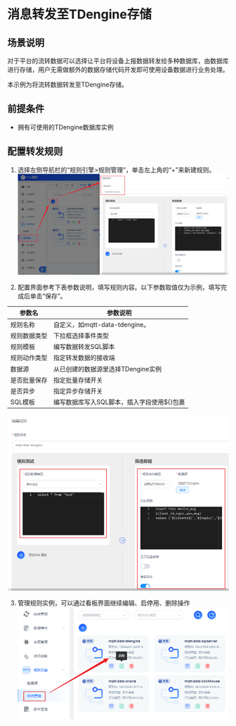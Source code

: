 # 消息转发至TDengine存储

## 场景说明
对于平台的流转数据可以选择让平台将设备上报数据转发给多种数据库，由数据库进行存储，用户无需做额外的数据存储代码开发即可使用设备数据进行业务处理。

本示例为将流转数据转发至TDengine存储。

## 前提条件
- 拥有可使用的TDengine数据库实例

## 配置转发规则
1. 选择左侧导航栏的“规则引擎>规则管理”，单击左上角的“+”来新建规则。
![td_rule_1.png](../../../assets/images/gzyq/rule/td_rule_1.png)

2. 配置界面参考下表参数说明，填写规则内容。以下参数取值仅为示例，填写完成后单击“保存”。

| **参数名** | **参数说明**                 |
|---------|--------------------------|
| 规则名称    | 自定义，如mqtt-data-tdengine。 |
| 规则数据类型  | 下拉框选择事件类型                |
| 规则模板    | 编写数据转发SQL脚本              |
| 规则动作类型  | 指定转发数据的接收端              |
| 数据源     | 从已创建的数据源里选择TDengine实例    |
| 是否批量保存  | 指定批量存储开关                 |
| 是否异步    | 指定异步存储开关                 |
| SQL模板   | 编写数据库写入SQL脚本，插入字段使用${}包裹 |
![td_rule_2.png](../../../assets/images/gzyq/rule/td_rule_2.png)

3. 管理规则实例，可以通过看板界面继续编辑、启停用、删除操作
![td_rule_3.png](../../../assets/images/gzyq/rule/td_rule_3.png)